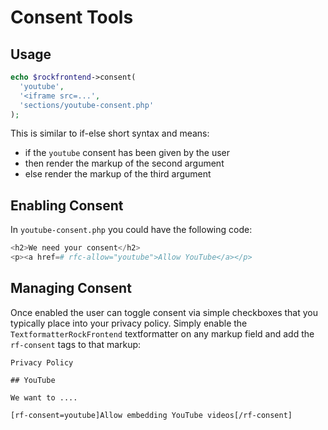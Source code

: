 # Consent Tools

## Usage

```php
echo $rockfrontend->consent(
  'youtube',
  '<iframe src=...',
  'sections/youtube-consent.php'
);
```

This is similar to if-else short syntax and means:

- if the `youtube` consent has been given by the user
- then render the markup of the second argument
- else render the markup of the third argument

## Enabling Consent

In `youtube-consent.php` you could have the following code:

```php
<h2>We need your consent</h2>
<p><a href=# rfc-allow="youtube">Allow YouTube</a></p>
```

## Managing Consent

Once enabled the user can toggle consent via simple checkboxes that you typically place into your privacy policy. Simply enable the `TextformatterRockFrontend` textformatter on any markup field and add the `rf-consent` tags to that markup:

```
Privacy Policy

## YouTube

We want to ....

[rf-consent=youtube]Allow embedding YouTube videos[/rf-consent]
```
